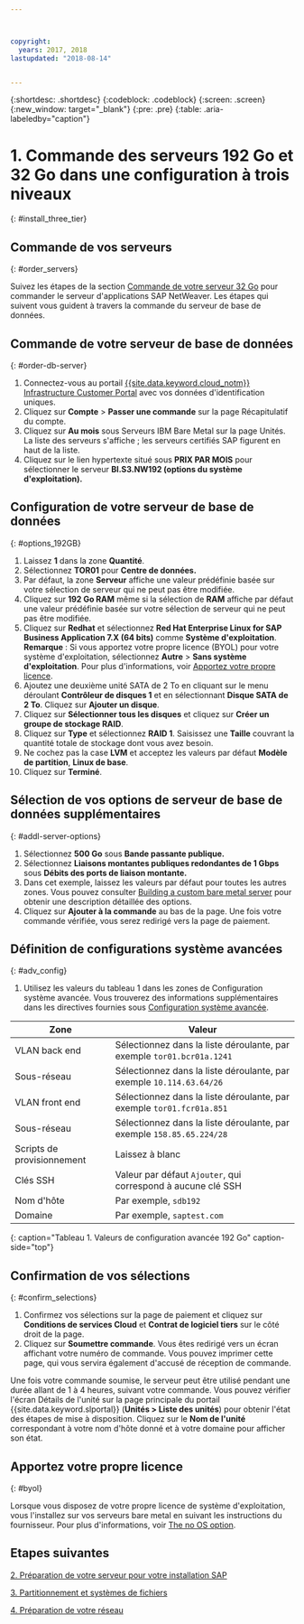 ```yaml
---



copyright:
  years: 2017, 2018
lastupdated: "2018-08-14"


---
```


{:shortdesc: .shortdesc}
{:codeblock: .codeblock}
{:screen: .screen}
{:new_window: target="_blank"}
{:pre: .pre}
{:table: .aria-labeledby="caption"}

# 1. Commande des serveurs 192 Go et 32 Go dans une configuration à trois niveaux
{: #install_three_tier}

## Commande de vos serveurs
{: #order_servers}

Suivez les étapes de la section [Commande de votre serveur 32 Go](/docs/infrastructure/sap-netweaver-rhel-qrg/rhel-set-up-infrastructure-32GB.html#order_32GB) pour commander le serveur d'applications SAP NetWeaver. Les étapes qui suivent vous guident à travers la commande du serveur de base de données.

## Commande de votre serveur de base de données
{: #order-db-server}

1. Connectez-vous au portail [{{site.data.keyword.cloud_notm}} Infrastructure Customer Portal](https://control.softlayer.com) avec vos données d'identification uniques.
2. Cliquez sur **Compte** > **Passer une commande** sur la page Récapitulatif du compte.
3. Cliquez sur **Au mois** sous Serveurs IBM Bare Metal sur la page Unités. La liste des serveurs s'affiche ; les serveurs certifiés SAP figurent en haut de la liste. 
4. Cliquez sur le lien hypertexte situé sous **PRIX PAR MOIS** pour sélectionner le serveur **BI.S3.NW192 (options du système d'exploitation).**

## Configuration de votre serveur de base de données
{: #options_192GB}

1. Laissez **1** dans la zone **Quantité**.
2. Sélectionnez **TOR01** pour **Centre de données.**
3. Par défaut, la zone **Serveur** affiche une valeur prédéfinie basée sur votre sélection de serveur qui ne peut pas être modifiée.
4. Cliquez sur **192 Go RAM** même si la sélection de **RAM** affiche par défaut une valeur prédéfinie basée sur votre sélection de serveur qui ne peut pas être modifiée.
5. Cliquez sur **Redhat** et sélectionnez **Red Hat Enterprise Linux for SAP Business Application 7.X (64 bits)** comme **Système d'exploitation**. **Remarque** : Si vous apportez votre propre licence (BYOL) pour votre système d'exploitation, sélectionnez **Autre** > **Sans système d'exploitation**. Pour plus d'informations, voir [Apportez votre propre licence](#byol).
6. Ajoutez une deuxième unité SATA de 2 To en cliquant sur le menu déroulant **Contrôleur de disques 1** et en sélectionnant **Disque SATA de 2 To**. Cliquez sur **Ajouter un disque**.
7. Cliquez sur **Sélectionner tous les disques** et cliquez sur **Créer un groupe de stockage RAID**.
8. Cliquez sur **Type** et sélectionnez **RAID 1**. Saisissez une **Taille** couvrant la quantité totale de stockage dont vous avez besoin. 
9. Ne cochez pas la case **LVM** et acceptez les valeurs par défaut **Modèle de partition**, **Linux de base**.
10. Cliquez sur **Terminé**.

## Sélection de vos options de serveur de base de données supplémentaires
{: #addl-server-options}

1. Sélectionnez **500 Go** sous **Bande passante publique.**
2. Sélectionnez **Liaisons montantes publiques redondantes de 1 Gbps** sous **Débits des ports de liaison montante.**
3. Dans cet exemple, laissez les valeurs par défaut pour toutes les autres zones. Vous pouvez consulter [Building a custom bare metal server](https://console.bluemix.net/docs/bare-metal/baremetal-provision.html#addl-server-options) pour obtenir une description détaillée des options.
4.	Cliquez sur **Ajouter à la commande** au bas de la page. Une fois votre commande vérifiée, vous serez redirigé vers la page de paiement.

## Définition de configurations système avancées
{: #adv_config}

1. Utilisez les valeurs du tableau 1 dans les zones de Configuration système avancée. Vous trouverez des informations supplémentaires dans les directives fournies sous [Configuration système avancée](https://console.bluemix.net/docs/bare-metal/baremetal-provision.html#adv-system-config).

|              Zone               |      Valeur                                                           |
| -------------------------------- | -------------------------------------------------------------------- |
|VLAN back end                      | Sélectionnez dans la liste déroulante, par exemple `tor01.bcr01a.1241`     |
|Sous-réseau                            | Sélectionnez dans la liste déroulante, par exemple `10.114.63.64/26`       |
|VLAN front end                     |Sélectionnez dans la liste déroulante, par exemple `tor01.fcr01a.851`      |
|Sous-réseau                            |Sélectionnez dans la liste déroulante, par exemple `158.85.65.224/28`      |
|Scripts de provisionnement                 | Laissez à blanc                                                              |
|Clés SSH                          | Valeur par défaut `Ajouter`, qui correspond à aucune clé SSH                           |
|Nom d'hôte                          |Par exemple, `sdb192`                                                |
|Domaine                            | Par exemple, `saptest.com`                                           |
{: caption="Tableau 1. Valeurs de configuration avancée 192 Go" caption-side="top"}  

## Confirmation de vos sélections
{: #confirm_selections}

1. Confirmez vos sélections sur la page de paiement et cliquez sur **Conditions de services Cloud** et **Contrat de logiciel tiers** sur le côté droit de la page.
2. Cliquez sur **Soumettre commande**. Vous êtes redirigé vers un écran affichant votre numéro de commande. Vous pouvez imprimer cette page, qui vous servira également d'accusé de réception de commande.

Une fois votre commande soumise, le serveur peut être utilisé pendant une durée allant de 1 à 4 heures, suivant votre commande. Vous pouvez vérifier l'écran Détails de l'unité sur la page principale du portail {{site.data.keyword.slportal}} (**Unités > Liste des unités**) pour obtenir l'état des étapes de mise à disposition. Cliquez sur le **Nom de l'unité** correspondant à votre nom d'hôte donné et à votre domaine pour afficher son état.

## Apportez votre propre licence
{: #byol}

Lorsque vous disposez de votre propre licence de système d'exploitation, vous l'installez sur vos serveurs bare metal en suivant les instructions du fournisseur. Pour plus d'informations, voir [The no OS option](https://console.bluemix.net/docs/bare-metal/introduction-no-os.html#how-to-install-an-operating-system-on-a-no-os-server-).

## Etapes suivantes

  [2. Préparation de votre serveur pour votre installation SAP](/docs/infrastructure/sap-netweaver-rhel-qrg/rhel-prepare-server-256GB.html)

  [3. Partitionnement et systèmes de fichiers](/docs/infrastructure/sap-netweaver-rhel-qrg/rhel-partition-256GB.html)

  [4. Préparation de votre réseau](/docs/infrastructure/sap-netweaver-rhel-qrg/rhel-prepare-network.html#network)
